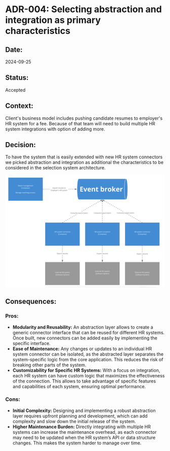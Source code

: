 # ADR-004: Selecting abstraction and integration as primary characteristics

## Date:
2024-09-25

## Status:
Accepted

## Context:
Client's business model includes pushing candidate resumes to employer's HR system for a fee. Because of that team will need to build multiple HR system integrations with option of adding more.

## Decision:
To have the system that is easily extended with new HR system connectors we picked abstraction and integration as additional the characteristics to be considered in the selection system architecture.

<img src="images/ADR-004-integration-components.png" />

## Consequences:
### Pros:
- **Modularity and Reusability:** An abstraction layer allows to create a generic connector interface that can be reused for different HR systems. Once built, new connectors can be added easily by implementing the specific interface.
- **Ease of Maintenance:** Any changes or updates to an individual HR system connector can be isolated, as the abstracted layer separates the system-specific logic from the core application. This reduces the risk of breaking other parts of the system.
- **Customizability for Specific HR Systems:** With a focus on integration, each HR system can have custom logic that maximizes the effectiveness of the connection. This allows to take advantage of specific features and capabilities of each system, ensuring optimal performance.

### Cons:
- **Initial Complexity:** Designing and implementing a robust abstraction layer requires upfront planning and development, which can add complexity and slow down the initial release of the system.
- **Higher Maintenance Burden:** Directly integrating with multiple HR systems can increase the maintenance overhead, as each connector may need to be updated when the HR system’s API or data structure changes. This makes the system harder to manage over time.
